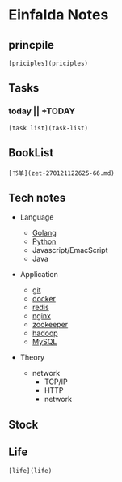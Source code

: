 # Einfalda Notes

## princpile
	[priciples](priciples)

## Tasks
### today || +TODAY
	[task list](task-list)

## BookList
	[书单](zet-270121122625-66.md)


## Tech notes
* Language
	* [Golang](zet-310121131409-66.md)
	* [Python](zet-310121135923-71.md)
	* Javascript/EmacScript
	* Java

* Application
	* [git](zet-310121123614-65.md)
	* [docker](zet-280121172134-66.md)
	* [redis](zet-310121121417-65.md)
	* [nginx](zet-310121122541-65.md)
	* [zookeeper](zet-310121123430-65.md)
	* [hadoop](zet-310121140733-71.md)
	* [MySQL](zet-310121140846-71.md)

* Theory
	* network
		* TCP/IP 
		* HTTP
		* network


## Stock

## Life
	[life](life)
